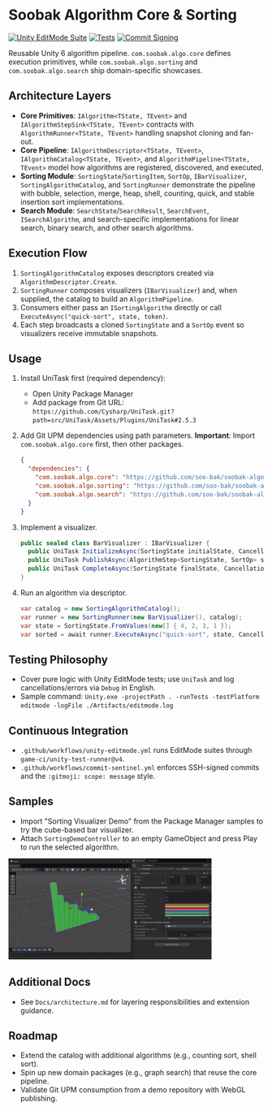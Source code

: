 ﻿# Soobak Algorithm Core & Sorting
[![Unity EditMode Suite](https://github.com/soo-bak/soobak-algo-core/actions/workflows/unity-editmode.yml/badge.svg)](https://github.com/soo-bak/soobak-algo-core/actions/workflows/unity-editmode.yml)
[![Tests](https://img.shields.io/endpoint?url=https://gist.githubusercontent.com/soo-bak/21437d3f33ae019a0b58a88a2bf90c56/raw/sorting-algo-core-coverage.json)](https://gist.github.com/soo-bak/21437d3f33ae019a0b58a88a2bf90c56)
[![Commit Signing](https://img.shields.io/badge/commits%20signed-verified-brightgreen)](https://github.com/soo-bak/soobak-algo-core/commits)


Reusable Unity 6 algorithm pipeline. `com.soobak.algo.core` defines execution primitives, while `com.soobak.algo.sorting` and `com.soobak.algo.search` ship domain-specific showcases.

## Architecture Layers
- **Core Primitives**: `IAlgorithm<TState, TEvent>` and `IAlgorithmStepSink<TState, TEvent>` contracts with `AlgorithmRunner<TState, TEvent>` handling snapshot cloning and fan-out.
- **Core Pipeline**: `IAlgorithmDescriptor<TState, TEvent>`, `IAlgorithmCatalog<TState, TEvent>`, and `AlgorithmPipeline<TState, TEvent>` model how algorithms are registered, discovered, and executed.
- **Sorting Module**: `SortingState`/`SortingItem`, `SortOp`, `IBarVisualizer`, `SortingAlgorithmCatalog`, and `SortingRunner` demonstrate the pipeline with bubble, selection, merge, heap, shell, counting, quick, and stable insertion sort implementations.
- **Search Module**: `SearchState`/`SearchResult`, `SearchEvent`, `ISearchAlgorithm`, and search-specific implementations for linear search, binary search, and other search algorithms.

## Execution Flow
1. `SortingAlgorithmCatalog` exposes descriptors created via `AlgorithmDescriptor.Create`.
2. `SortingRunner` composes visualizers (`IBarVisualizer`) and, when supplied, the catalog to build an `AlgorithmPipeline`.
3. Consumers either pass an `ISortingAlgorithm` directly or call `ExecuteAsync("quick-sort", state, token)`.
4. Each step broadcasts a cloned `SortingState` and a `SortOp` event so visualizers receive immutable snapshots.

## Usage
1. Install UniTask first (required dependency):
   - Open Unity Package Manager
   - Add package from Git URL: `https://github.com/Cysharp/UniTask.git?path=src/UniTask/Assets/Plugins/UniTask#2.5.3`

2. Add Git UPM dependencies using path parameters. **Important**: Import `com.soobak.algo.core` first, then other packages.
   ```json
   {
     "dependencies": {
       "com.soobak.algo.core": "https://github.com/soo-bak/soobak-algo-core.git?path=Packages/com.soobak.algo.core",
       "com.soobak.algo.sorting": "https://github.com/soo-bak/soobak-algo-core.git?path=Packages/com.soobak.algo.sorting",
       "com.soobak.algo.search": "https://github.com/soo-bak/soobak-algo-core.git?path=Packages/com.soobak.algo.search"
     }
   }
   ```
2. Implement a visualizer.
   ```csharp
   public sealed class BarVisualizer : IBarVisualizer {
     public UniTask InitializeAsync(SortingState initialState, CancellationToken token) => UniTask.CompletedTask;
     public UniTask PublishAsync(AlgorithmStep<SortingState, SortOp> step, CancellationToken token) => UniTask.CompletedTask;
     public UniTask CompleteAsync(SortingState finalState, CancellationToken token) => UniTask.CompletedTask;
   }
   ```
3. Run an algorithm via descriptor.
   ```csharp
   var catalog = new SortingAlgorithmCatalog();
   var runner = new SortingRunner(new BarVisualizer(), catalog);
   var state = SortingState.FromValues(new[] { 4, 2, 3, 1 });
   var sorted = await runner.ExecuteAsync("quick-sort", state, CancellationToken.None);
   ```

## Testing Philosophy
- Cover pure logic with Unity EditMode tests; use `UniTask` and log cancellations/errors via `Debug` in English.
- Sample command: `Unity.exe -projectPath . -runTests -testPlatform editmode -logFile ./Artifacts/editmode.log`

## Continuous Integration
- `.github/workflows/unity-editmode.yml` runs EditMode suites through `game-ci/unity-test-runner@v4`.
- `.github/workflows/commit-sentinel.yml` enforces SSH-signed commits and the `:gitmoji: scope: message` style.

## Samples
- Import "Sorting Visualizer Demo" from the Package Manager samples to try the cube-based bar visualizer.
- Attach `SortingDemoController` to an empty GameObject and press Play to run the selected algorithm.


![Sorting demo preview](Docs/images/sorting-demo.gif)
## Additional Docs
- See `Docs/architecture.md` for layering responsibilities and extension guidance.

## Roadmap
- Extend the catalog with additional algorithms (e.g., counting sort, shell sort).
- Spin up new domain packages (e.g., graph search) that reuse the core pipeline.
- Validate Git UPM consumption from a demo repository with WebGL publishing.
